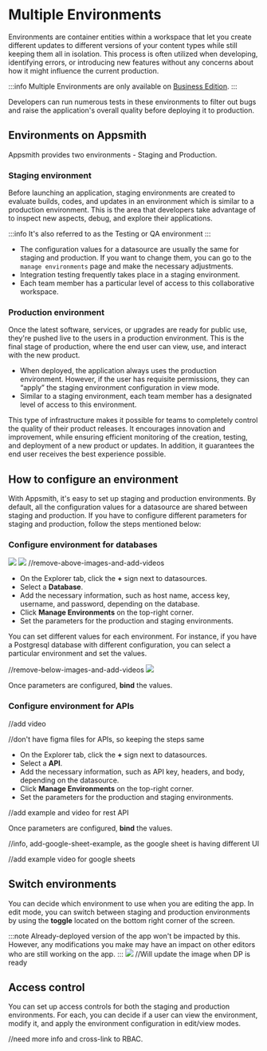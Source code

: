 
# Multiple Environments

Environments are container entities within a workspace that let you create different updates to different versions of your content types while still keeping them all in isolation. This process is often utilized when developing, identifying errors, or introducing new features without any concerns about how it might influence the current production.

:::info
Multiple Environments are only available on [Business Edition](https://www.appsmith.com/pricing). 
:::

Developers can run numerous tests in these environments to filter out bugs and raise the application's overall quality before deploying it to production. 

## Environments on Appsmith
Appsmith provides two environments - Staging and Production.

### Staging environment
Before launching an application, staging environments are created to evaluate builds, codes, and updates in an environment which is similar to a production environment. This is the area that developers take advantage of to inspect new aspects, debug, and explore their applications.

:::info
It's also referred to as the Testing or QA environment
:::
* The configuration values for a datasource are usually the same for staging and production. If you want to change them, you can go to the ```manage environments``` page and make the necessary adjustments.
* Integration testing frequently takes place in a staging environment.
* Each team member has a particular level of access to this collaborative workspace.


### Production environment
Once the latest software, services, or upgrades are ready for public use, they're pushed live to the users in a production environment. This is the final stage of production, where the end user can view, use, and interact with the new product.

* When deployed, the application always uses the production environment. However, if the user has requisite permissions, they can “apply” the staging environment configuration in view mode.
* Similar to a staging environment, each team member has a designated level of access to this environment.

This type of infrastructure makes it possible for teams to completely control the quality of their product releases. It encourages innovation and improvement, while ensuring efficient monitoring of the creation, testing, and deployment of a new product or updates. In addition, it guarantees the end user receives the best experience possible.

## How to configure an environment


With Appsmith, it's easy to set up staging and production environments. By default, all the configuration values for a datasource are shared between staging and production. If you have to configure different parameters for staging and production, follow the steps mentioned below:

### Configure environment for databases

![](/img/me-db-3.png)
![](/img/me-db-2.png)
//remove-above-images-and-add-videos

* On the Explorer tab, click the **+** sign next to datasources.
* Select a **Database**.
* Add the necessary information, such as host name, access key, username, and password, depending on the database.
* Click **Manage Environments** on the top-right corner.
* Set the parameters for the production and staging environments. 

You can set different values for each environment. For instance, if you have a Postgresql database with different configuration, you can select a particular environment and set the values.

//remove-below-images-and-add-videos
![](/img/me-db-1.png)

Once parameters are configured, **bind** the values. 


### Configure environment for APIs

//add video

//don't have figma files for APIs, so keeping the steps same

* On the Explorer tab, click the **+** sign next to datasources.
* Select a **API**.
* Add the necessary information, such as API key, headers, and body, depending on the datasource.
* Click **Manage Environments** on the top-right corner.
* Set the parameters for the production and staging environments. 

//add example and video for rest API

Once parameters are configured, **bind** the values. 

//info, add-google-sheet-example, as the google sheet is having different UI

//add example video for google sheets

## Switch environments

You can decide which environment to use when you are editing the app. In edit mode, you can switch between staging and production environments by using the **toggle** located on the bottom right corner of the screen. 

:::note
Already-deployed version of the app won't be impacted by this. However, any modifications you make may have an impact on other editors who are still working on the app.
:::
![](/img/switch-environments.png)
//Will update the image when DP is ready



## Access control

You can set up access controls for both the staging and production environments. For each, you can decide if a user can view the environment, modify it, and apply the environment configuration in edit/view modes.

//need more info and cross-link to RBAC. 